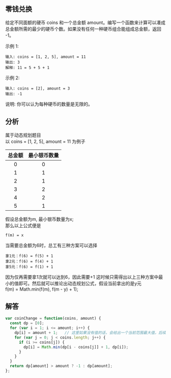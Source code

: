 ## 零钱兑换
给定不同面额的硬币 coins 和一个总金额 amount。编写一个函数来计算可以凑成总金额所需的最少的硬币个数。如果没有任何一种硬币组合能组成总金额，返回 -1。

示例 1:

```
输入: coins = [1, 2, 5], amount = 11
输出: 3
解释: 11 = 5 + 5 + 1
```

示例 2:

```
输入: coins = [2], amount = 3
输出: -1
```

说明:
你可以认为每种硬币的数量是无限的。

## 分析
属于动态规划题目  
以 coins = [1, 2, 5], amount = 11 为例子

总金额|最小银币数量
:-:|:-:
0|0
1|1
2|1
3|2
4|2
5|1
假设总金额为m, 最小银币数量为x;   
那么以上公式便是
```
f(m) = x
```

当需要总金额为6时，总工有三种方案可以选择  
```
拿1元：f(6) = f(5) + 1  
拿2元：f(6) = f(4) + 1  
拿5元：f(6) = f(1) + 1  
```
因为仅再需要拿1次就可以达到6，因此需要+1
这时候只需得出以上三种方案中最小的值即可。然后就可以推论出动态规划公式，假设当前拿出的是y元  
f(m) = Math.min(f(m), f(m - y) + 1);

  
## 解答
```javascript
var coinChange = function(coins, amount) {
  const dp = [0];
  for (var i = 1; i <= amount; i++) {
    dp[i] = amount + 1;   // 这里如果没有值的话，会给出一个当前范围最大值，后续如果没有改变会输出-1
    for (var j = 0; j < coins.length; j++) {
      if (i >= coins[j]) {
        dp[i] = Math.min(dp[i - coins[j]] + 1, dp[i]);
      }
    }
  }
  return dp[amount] > amount ? -1 : dp[amount];
};
```
